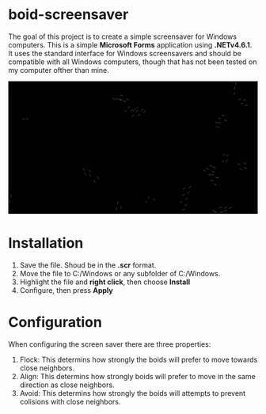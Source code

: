 # boid-screensaver
 The goal of this project is to create a simple screensaver for Windows computers. 
 This is a simple <b>Microsoft Forms</b> application using <b>.NETv4.6.1</b>. 
 It uses the standard interface for Windows screensavers and should be compatible with all 
 Windows computers, though that has not been tested on my computer ofther than mine.

 ![boids-gif](media/EditedBoids.gif)

# Installation 
 1. Save the file. Shoud be in the <b>.scr</b> format.
 2. Move the file to C:/Windows or any subfolder of C:/Windows.
 3. Highlight the file and <b>right click</b>, then choose <b>Install</b>
 4. Configure, then press <b>Apply</b>

# Configuration
When configuring the screen saver there are three properties:

1. Flock: This determins how strongly the boids will prefer to move towards close neighbors.
2. Align: This determins how strongly boids will prefer to move in the same direction as close neighbors.
3. Avoid: This determins how strongly the boids will attempts to prevent colisions with close neighbors.
